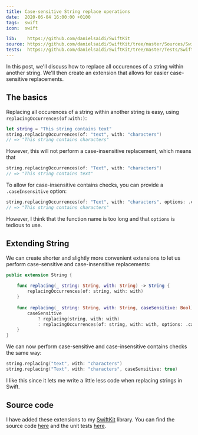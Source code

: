 ```yaml
---
title: Case-sensitive String replace operations
date:  2020-06-04 16:00:00 +0100
tags:  swift
icon:  swift

lib:    https://github.com/danielsaidi/SwiftKit
source: https://github.com/danielsaidi/SwiftKit/tree/master/Sources/SwiftKit/Extensions/String
tests:  https://github.com/danielsaidi/SwiftKit/tree/master/Tests/SwiftKitTests/Extensions/String
---
```


In this post, we'll discuss how to replace all occurences of a string within another string. We'll then create an extension that allows for easier case-sensitive replacements.


## The basics

Replacing all occurences of a string within another string is easy, using `replacingOccurrences(of:with:)`:

```swift
let string = "This string contains text"
string.replacingOccurrences(of: "text", with: "characters")
// => "This string contains characters"
```

However, this will not perform a case-insensitive replacement, which means that

```swift
string.replacingOccurrences(of: "Text", with: "characters")
// => "This string contains text"
```

To allow for case-insensitive contains checks, you can provide a `.caseInsensitive` option:

```swift
string.replacingOccurrences(of: "Text", with: "characters", options: .caseInsensitive)
// => "This string contains characters"
```

However, I think that the function name is too long and that `options` is tedious to use.


## Extending String

We can create shorter and slightly more convenient extensions to let us perform case-sensitive and case-insensitive replacements:

```swift
public extension String {
    
    func replacing(_ string: String, with: String) -> String {
        replacingOccurrences(of: string, with: with)
    }
    
    func replacing(_ string: String, with: String, caseSensitive: Bool) -> String {
        caseSensitive
            ? replacing(string, with: with)
            : replacingOccurrences(of: string, with: with, options: .caseInsensitive)
    }
}
```

We can now perform case-sensitive and case-insensitive contains checks the same way:

```swift
string.replacing("text", with: "characters")
string.replacing("Text", with: "characters", caseSensitive: true)
```

I like this since it lets me write a little less code when replacing strings in Swift.


## Source code

I have added these extensions to my [SwiftKit]({{page.lib}}) library. You can find the source code [here]({{page.source}}) and the unit tests [here]({{page.tests}}).